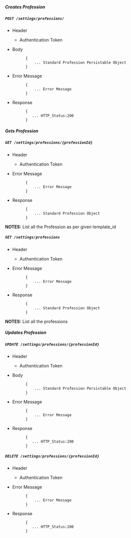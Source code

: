 ##### Creates Profession

##### `POST /settings/professions/`
+ Header
	- Authentication Token

+ Body

            {
                ... Standard Profession Persistable Object
            }
+ Error Message

			{
				... Error Message
			}             
+ Response

            {
               ... HTTP_Status:200
            }
    
##### Gets Profession           
            
##### `GET /settings/professions/{professionId}`
+ Header 
	- Authentication Token

+ Error Message

			{
				... Error Message
			} 
+ Response

			{
				... Standard Profession Object
			}

**NOTES:** List all the Profession as per given template_id 

##### `GET /settings/professions`
+ Header 
	- Authentication Token
	
+ Error Message

			{
				... Error Message
			} 
+ Response

			{
				... Standard Profession Object
			}

**NOTES:** List all the professions 
##### Updates Profession    
       
##### `UPDATE /settings/professions/{professionId}`
+ Header
	- Authentication Token

+ Body

            {
                ... Standard Profession Persistable Object
            }       
+ Error Message

			{
				... Error Message
			}             
+ Response

            {
               ... HTTP_Status:200
            }

##### `DELETE /settings/professions/{professionId}`
+ Header
	- Authentication Token
     
+ Error Message

			{
				... Error Message
			}             
+ Response

            {
               ... HTTP_Status:200
            }